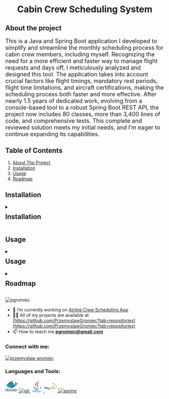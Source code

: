 <div align="center">
   <h1>Cabin Crew Scheduling System</h1>
</div>

## About the project

<p style="font-size:18px;">
This is a Java and Spring Boot application I developed to simplify and streamline the monthly scheduling process for cabin crew members, including myself. Recognizing the need for a more efficient and faster way to manage flight requests and days off, I meticulously analyzed and designed this tool. The application takes into account crucial factors like flight timings, mandatory rest periods, flight time limitations, and aircraft certifications, making the scheduling process both faster and more effective. After nearly 1.5 years of dedicated work, evolving from a console-based tool to a robust Spring Boot REST API, the project now includes 80 classes, more than 3,400 lines of code, and comprehensive tests. This complete and reviewed solution meets my initial needs, and I’m eager to continue expanding its capabilities.
</p>

## Table of Contents
1. [About The Project](#about-the-project)
2. [Installation](#installation)
3. [Usage](#usage)
4. [Roadmap](#roadmap)

<!-- Installation section -->
## Installation
<details>
  <summary><h2 style="margin-top: 10px;">Installation</h2></summary>

### Prerequisites

Make sure you have the following software installed:

- **Java 17** or newer: [Download Java](https://www.oracle.com/java/technologies/javase-jdk17-downloads.html)
- **Maven**: [Download Maven](https://maven.apache.org/download.cgi)
- **Git**: [Download Git](https://git-scm.com/downloads)

### Installation Steps

1. **Clone the repository:**

   ```bash
   git clone https://github.com/PrzemyslawGromiec/Crew-Bidding-Spring.git
   ```

2. **Navigate to the project directory:**

   ```bash
   cd Crew-Bidding-Spring
   ```

3. **Build the project using Maven:**

   Ensure that Maven is installed and properly set up on your system. Then run:

   ```bash
   mvn clean install
   ```

4. **Run the application:**

   You can run the application directly using Maven or by running the generated JAR file:

   **Option 1: Using Maven**

   ```bash
   mvn spring-boot:run
   ```

   **Option 2: Running the JAR file**

   After building the project, a JAR file will be generated in the `target` directory. Run it with:

   ```bash
   java -jar target/Crew-Bidding-Spring-0.0.1-SNAPSHOT.jar
   ```

5. **Access the application:**

   Once the application is running, you can access it by navigating to:

   ```
   http://localhost:8080
   ```

</details>

<!-- Usage section -->
## Usage
<details>
  <summary><h2 style="margin-top: 10px;">Usage</h2></summary>

This application is designed to generate a comprehensive report for the upcoming month, allowing cabin crew members to plan their schedules efficiently. Users can request specific days off by submitting their preferences through the application.

### How It Works

1. **Submitting Day Off Requests:**
   - Users can submit their day off requests via the application. These requests are processed through a controller that accepts a DTO (Data Transfer Object). The DTO allows users to specify the start date, end date, priority, and a description for each day off request.
   - The submitted data is then stored in an H2 database for further processing.

2. **Available Flights Data:**
   - The H2 database also stores information about all available flights for the entire month. This data includes details such as flight duration and aircraft type.

3. **Generating the Report:**
   - Based on the day off requests, the application generates periods that adhere to aviation regulations regarding mandatory rest times for cabin crew members.
   - Within these periods, users can assign available flights that fit their schedule.

4. **Filtering and Assigning Flights:**
   - Users can filter available flights based on their duration and the type of aircraft.
   - Once the flights have been selected, they can be assigned to the appropriate periods between rest times.

5. **Finalizing the Report:**
   - After all flights have been assigned, users can finalize the report by using the appropriate endpoint.
   - The final report will include both the requested days off and the selected flights, organized according to their priority.

This process ensures that cabin crew members can effectively manage their schedules while complying with aviation regulations, making the scheduling process both streamlined and compliant.

### Example Usage

1. **Requesting Days Off:**
   - Submit a request with the desired start date, end date, priority level, and a brief description of the reason for the request.

2. **Filtering Flights:**
   - Filter available flights by duration or aircraft type to find the most suitable options for your schedule.

3. **Assigning Flights:**
   - Assign flights to the generated periods between rest times to build out your schedule for the month.

4. **Finalizing the Schedule:**
   - Once all flights are assigned, finalize the report to complete your schedule. The final report will display your day off requests and the assigned flights, prioritized accordingly.
   
</details>

<!-- Usage section -->
<details>
  <summary><h2 style="margin-top: 10px;">Roadmap</h2></summary>

Here’s a look at the future development plans for the Cabin Crew Scheduling System:

### Upcoming Features

- **Employer Decision Integration**:
   - Develop a system where employers can input dates for scheduled training sessions for employees, ensuring that training periods are taken into account during schedule generation.

- **Alternative Planning Modes**:
   - Expand the application to accommodate alternative scheduling needs, such as those for flight crew or other types of users, ensuring that the system is flexible and meets the diverse requirements of different user groups.

- **User Feedback System**:
   - Implement a feature that allows users to provide feedback on the application directly. This feedback will be used to make continuous improvements and prioritize new features.

- **Frontend Development**:
   - Create a user-friendly frontend for the application, enabling it to function as a web-based platform. This will allow users to access the system through a web browser, improving accessibility and ease of use.

### Contributing to the Roadmap

If you have ideas or features you'd like to see in future versions, feel free to open an issue or submit a pull request. We welcome contributions that help make this project better for everyone!
</details>

<p align="left"> 
   <img src="https://komarev.com/ghpvc/?username=pgromiec&label=Profile%20views&color=0e75b6&style=flat" alt="pgromiec" /> 
</p>

- 🔭 I’m currently working on [Airline Crew Scheduling App](https://github.com/PrzemyslawGromiec/Crew-Bidding-Spring)
- 👨‍💻 All of my projects are available
  at [https://github.com/PrzemyslawGromiec?tab=repositories](https://github.com/PrzemyslawGromiec?tab=repositories)
- 📫 How to reach me **pgromiec@gmail.com**

<h3 align="left">Connect with me:</h3>
<p align="left">
   <a href="https://www.linkedin.com/in/pgromiec/" target="blank">
      <img align="center" src="https://raw.githubusercontent.com/rahuldkjain/github-profile-readme-generator/master/src/images/icons/Social/linked-in-alt.svg" alt="przemyslaw gromiec" height="30" width="40" />
   </a>
</p>

<h3 align="left">Languages and Tools:</h3>
<p align="left"> 
   <a href="https://www.docker.com/" target="_blank" rel="noreferrer"> 
      <img src="https://raw.githubusercontent.com/devicons/devicon/master/icons/docker/docker-original-wordmark.svg" alt="docker" width="40" height="40"/> 
   </a> 
   <a href="https://git-scm.com/" target="_blank" rel="noreferrer"> 
      <img src="https://www.vectorlogo.zone/logos/git-scm/git-scm-icon.svg" alt="git" width="40" height="40"/> 
   </a> 
   <a href="https://www.java.com" target="_blank" rel="noreferrer"> 
      <img src="https://raw.githubusercontent.com/devicons/devicon/master/icons/java/java-original.svg" alt="java" width="40" height="40"/> 
   </a> 
   <a href="https://www.mysql.com/" target="_blank" rel="noreferrer"> 
      <img src="https://raw.githubusercontent.com/devicons/devicon/master/icons/mysql/mysql-original-wordmark.svg" alt="mysql" width="40" height="40"/> 
   </a> 
   <a href="https://spring.io/" target="_blank" rel="noreferrer"> 
      <img src="https://www.vectorlogo.zone/logos/springio/springio-icon.svg" alt="spring" width="40" height="40"/> 
   </a> 
</p>

